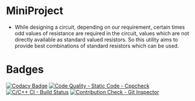 # MiniProject
* While designing a circuit, depending on our requirement, certain times odd values of resistance are required in the circuit, values which are not directly available as standard valued resistors. So this utility aims to provide best combinations of standard resistors which can be used.
# Badges
[![Codacy Badge](https://app.codacy.com/project/badge/Grade/098dd0d90e294d07afde30a51c4d781d)](https://www.codacy.com/gh/261833/Prachiproject/dashboard?utm_source=github.com&amp;utm_medium=referral&amp;utm_content=261833/Prachiproject&amp;utm_campaign=Badge_Grade) [![Code Quality - Static Code - Cppcheck](https://github.com/261833/Prachiproject/actions/workflows/cppcheck.yml/badge.svg)](https://github.com/261833/Prachiproject/actions/workflows/cppcheck.yml) [![C/C++ CI - Build Status](https://github.com/261833/Prachiproject/actions/workflows/c-cpp.yml/badge.svg)](https://github.com/261833/Prachiproject/actions/workflows/c-cpp.yml) [![Contribution Check - Git Inspector](https://github.com/261833/Prachiproject/actions/workflows/gitinspector.yml/badge.svg)](https://github.com/261833/Prachiproject/actions/workflows/gitinspector.yml)
